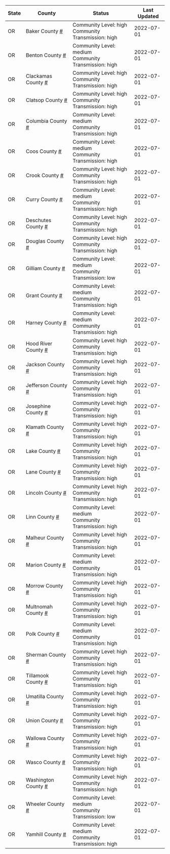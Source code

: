 State | County | Status | Last Updated
--- | --- | --- | --- 
OR | Baker County <a href="#baker_county">#</a> | <a name="baker_county"></a>Community Level: high<br/>Community Transmission: high | 2022-07-01
OR | Benton County <a href="#benton_county">#</a> | <a name="benton_county"></a>Community Level: medium<br/>Community Transmission: high | 2022-07-01
OR | Clackamas County <a href="#clackamas_county">#</a> | <a name="clackamas_county"></a>Community Level: high<br/>Community Transmission: high | 2022-07-01
OR | Clatsop County <a href="#clatsop_county">#</a> | <a name="clatsop_county"></a>Community Level: high<br/>Community Transmission: high | 2022-07-01
OR | Columbia County <a href="#columbia_county">#</a> | <a name="columbia_county"></a>Community Level: medium<br/>Community Transmission: high | 2022-07-01
OR | Coos County <a href="#coos_county">#</a> | <a name="coos_county"></a>Community Level: medium<br/>Community Transmission: high | 2022-07-01
OR | Crook County <a href="#crook_county">#</a> | <a name="crook_county"></a>Community Level: high<br/>Community Transmission: high | 2022-07-01
OR | Curry County <a href="#curry_county">#</a> | <a name="curry_county"></a>Community Level: medium<br/>Community Transmission: high | 2022-07-01
OR | Deschutes County <a href="#deschutes_county">#</a> | <a name="deschutes_county"></a>Community Level: high<br/>Community Transmission: high | 2022-07-01
OR | Douglas County <a href="#douglas_county">#</a> | <a name="douglas_county"></a>Community Level: high<br/>Community Transmission: high | 2022-07-01
OR | Gilliam County <a href="#gilliam_county">#</a> | <a name="gilliam_county"></a>Community Level: medium<br/>Community Transmission: low | 2022-07-01
OR | Grant County <a href="#grant_county">#</a> | <a name="grant_county"></a>Community Level: medium<br/>Community Transmission: high | 2022-07-01
OR | Harney County <a href="#harney_county">#</a> | <a name="harney_county"></a>Community Level: medium<br/>Community Transmission: high | 2022-07-01
OR | Hood River County <a href="#hood_river_county">#</a> | <a name="hood_river_county"></a>Community Level: high<br/>Community Transmission: high | 2022-07-01
OR | Jackson County <a href="#jackson_county">#</a> | <a name="jackson_county"></a>Community Level: high<br/>Community Transmission: high | 2022-07-01
OR | Jefferson County <a href="#jefferson_county">#</a> | <a name="jefferson_county"></a>Community Level: high<br/>Community Transmission: high | 2022-07-01
OR | Josephine County <a href="#josephine_county">#</a> | <a name="josephine_county"></a>Community Level: high<br/>Community Transmission: high | 2022-07-01
OR | Klamath County <a href="#klamath_county">#</a> | <a name="klamath_county"></a>Community Level: high<br/>Community Transmission: high | 2022-07-01
OR | Lake County <a href="#lake_county">#</a> | <a name="lake_county"></a>Community Level: high<br/>Community Transmission: high | 2022-07-01
OR | Lane County <a href="#lane_county">#</a> | <a name="lane_county"></a>Community Level: high<br/>Community Transmission: high | 2022-07-01
OR | Lincoln County <a href="#lincoln_county">#</a> | <a name="lincoln_county"></a>Community Level: high<br/>Community Transmission: high | 2022-07-01
OR | Linn County <a href="#linn_county">#</a> | <a name="linn_county"></a>Community Level: medium<br/>Community Transmission: high | 2022-07-01
OR | Malheur County <a href="#malheur_county">#</a> | <a name="malheur_county"></a>Community Level: high<br/>Community Transmission: high | 2022-07-01
OR | Marion County <a href="#marion_county">#</a> | <a name="marion_county"></a>Community Level: medium<br/>Community Transmission: high | 2022-07-01
OR | Morrow County <a href="#morrow_county">#</a> | <a name="morrow_county"></a>Community Level: high<br/>Community Transmission: high | 2022-07-01
OR | Multnomah County <a href="#multnomah_county">#</a> | <a name="multnomah_county"></a>Community Level: high<br/>Community Transmission: high | 2022-07-01
OR | Polk County <a href="#polk_county">#</a> | <a name="polk_county"></a>Community Level: medium<br/>Community Transmission: high | 2022-07-01
OR | Sherman County <a href="#sherman_county">#</a> | <a name="sherman_county"></a>Community Level: high<br/>Community Transmission: high | 2022-07-01
OR | Tillamook County <a href="#tillamook_county">#</a> | <a name="tillamook_county"></a>Community Level: high<br/>Community Transmission: high | 2022-07-01
OR | Umatilla County <a href="#umatilla_county">#</a> | <a name="umatilla_county"></a>Community Level: high<br/>Community Transmission: high | 2022-07-01
OR | Union County <a href="#union_county">#</a> | <a name="union_county"></a>Community Level: high<br/>Community Transmission: high | 2022-07-01
OR | Wallowa County <a href="#wallowa_county">#</a> | <a name="wallowa_county"></a>Community Level: high<br/>Community Transmission: high | 2022-07-01
OR | Wasco County <a href="#wasco_county">#</a> | <a name="wasco_county"></a>Community Level: high<br/>Community Transmission: high | 2022-07-01
OR | Washington County <a href="#washington_county">#</a> | <a name="washington_county"></a>Community Level: high<br/>Community Transmission: high | 2022-07-01
OR | Wheeler County <a href="#wheeler_county">#</a> | <a name="wheeler_county"></a>Community Level: medium<br/>Community Transmission: low | 2022-07-01
OR | Yamhill County <a href="#yamhill_county">#</a> | <a name="yamhill_county"></a>Community Level: medium<br/>Community Transmission: high | 2022-07-01
